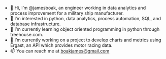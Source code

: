 - 👋 Hi, I’m @jamesboak, an engineer working in data analytics and process improvement for a military ship manufacturer.
- 👀 I’m interested in python, data analytics, process automation, SQL, and database infrastructure.
- 🌱 I’m currently learning object oriented programming in python through treehouse.com.
- 💞️ I’m currently working on a project to develop charts and metrics using Ergast, an API which provides motor racing data.
- 📫 You can reach me at boakjames@gmail.com

<!---
jamesboak/jamesboak is a ✨ special ✨ repository because its `README.md` (this file) appears on your GitHub profile.
You can click the Preview link to take a look at your changes.
--->
